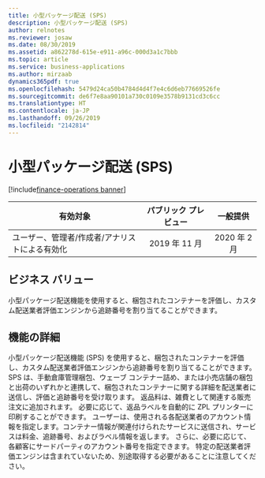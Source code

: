 ```yaml
---
title: 小型パッケージ配送 (SPS)
description: 小型パッケージ配送 (SPS)
author: relnotes
ms.reviewer: josaw
ms.date: 08/30/2019
ms.assetid: a862278d-615e-e911-a96c-000d3a1c7bbb
ms.topic: article
ms.service: business-applications
ms.author: mirzaab
dynamics365pdf: true
ms.openlocfilehash: 5479d24ca50b4784d4d4f7e4c6d6eb77669526fe
ms.sourcegitcommit: de6f7e8aa90101a730c0109e3578b9131cd3c6cc
ms.translationtype: HT
ms.contentlocale: ja-JP
ms.lasthandoff: 09/26/2019
ms.locfileid: "2142814"
---
```

# <a name="small-package-shipping-sps"></a>小型パッケージ配送 (SPS)
[!include[finance-operations banner](../includes/finance-operations.md)]

| 有効対象    |  パブリック プレビュー | 一般提供 | 
| ---------- | :----------: |:----------: |
|ユーザー、管理者/作成者/アナリストによる有効化|2019 年 11 月| 2020 年 2 月|


## <a name="business-value"></a>ビジネス バリュー
<!-- bv start -->
小型パッケージ配送機能を使用すると、梱包されたコンテナーを評価し、カスタム配送業者評価エンジンから追跡番号を割り当てることができます。 
<!-- bv end -->



## <a name="feature-details"></a>機能の詳細
<!--feature detail start -->
小型パッケージ配送機能 (SPS) を使用すると、梱包されたコンテナーを評価し、カスタム配送業者評価エンジンから追跡番号を割り当てることができます。 SPS は、手動倉庫管理梱包、ウェーブ コンテナー詰め、または小売店舗の梱包と出荷のいずれかと連携して、梱包されたコンテナーに関する詳細を配送業者に送信し、評価と追跡番号を受け取ります。 返品料は、雑費として関連する販売注文に追加されます。 必要に応じて、返品ラベルを自動的に ZPL プリンターに印刷することができます。 ユーザーは、使用される各配送業者のアカウント情報を指定します。コンテナー情報が関連付けられたサービスに送信され、サービスは料金、追跡番号、およびラベル情報を返します。 さらに、必要に応じて、各顧客にサードパーティのアカウント番号を指定できます。 特定の配送業者評価エンジンは含まれていないため、別途取得する必要があることに注意してください。
<!--feature detail end -->











